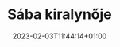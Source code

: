 ---
title: "Sába kiralynője"
date: 2023-02-03T11:44:14+01:00
imdb: "https://www.imdb.com/title/tt15310746/"
weight: 17
---